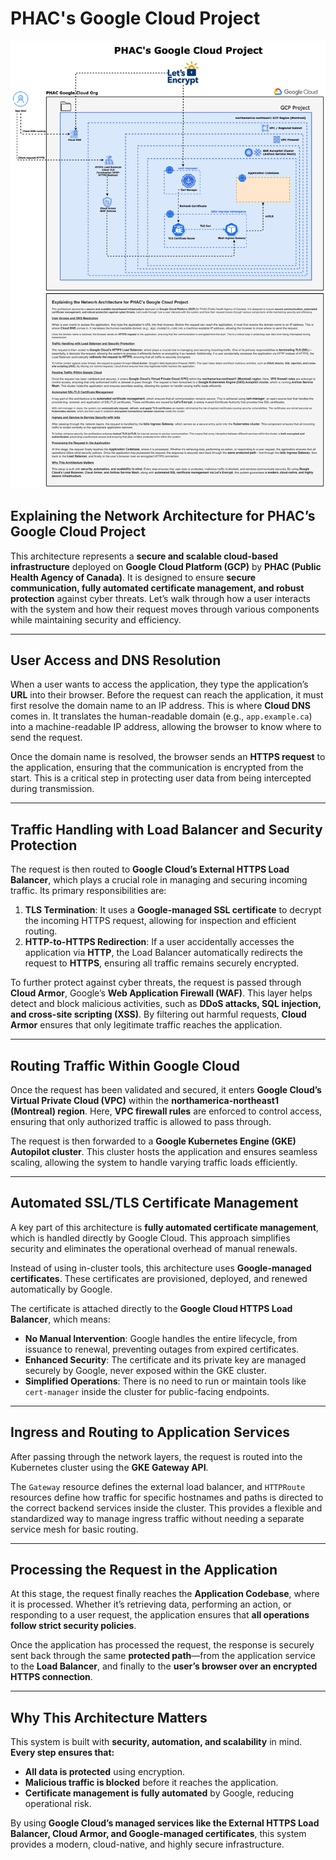 # PHAC's Google Cloud Project

![PHAC's Google Cloud Architecture](GCP-Architecture.png)

## Explaining the Network Architecture for PHAC’s Google Cloud Project

This architecture represents a **secure and scalable cloud-based infrastructure** deployed on **Google Cloud Platform (GCP)** by **PHAC (Public Health Agency of Canada)**. It is designed to ensure **secure communication, fully automated certificate management, and robust protection** against cyber threats. Let’s walk through how a user interacts with the system and how their request moves through various components while maintaining security and efficiency.

---

## User Access and DNS Resolution

When a user wants to access the application, they type the application’s **URL** into their browser. Before the request can reach the application, it must first resolve the domain name to an IP address. This is where **Cloud DNS** comes in. It translates the human-readable domain (e.g., `app.example.ca`) into a machine-readable IP address, allowing the browser to know where to send the request.

Once the domain name is resolved, the browser sends an **HTTPS request** to the application, ensuring that the communication is encrypted from the start. This is a critical step in protecting user data from being intercepted during transmission.

---

## Traffic Handling with Load Balancer and Security Protection

The request is then routed to **Google Cloud’s External HTTPS Load Balancer**, which plays a crucial role in managing and securing incoming traffic. Its primary responsibilities are:

1.  **TLS Termination**: It uses a **Google-managed SSL certificate** to decrypt the incoming HTTPS request, allowing for inspection and efficient routing.
2.  **HTTP-to-HTTPS Redirection**: If a user accidentally accesses the application via **HTTP**, the Load Balancer automatically redirects the request to **HTTPS**, ensuring all traffic remains securely encrypted.

To further protect against cyber threats, the request is passed through **Cloud Armor**, Google’s **Web Application Firewall (WAF)**. This layer helps detect and block malicious activities, such as **DDoS attacks, SQL injection, and cross-site scripting (XSS)**. By filtering out harmful requests, **Cloud Armor** ensures that only legitimate traffic reaches the application.

---

## Routing Traffic Within Google Cloud

Once the request has been validated and secured, it enters **Google Cloud’s Virtual Private Cloud (VPC)** within the **northamerica-northeast1 (Montreal) region**. Here, **VPC firewall rules** are enforced to control access, ensuring that only authorized traffic is allowed to pass through.

The request is then forwarded to a **Google Kubernetes Engine (GKE) Autopilot cluster**. This cluster hosts the application and ensures seamless scaling, allowing the system to handle varying traffic loads efficiently.

---

## Automated SSL/TLS Certificate Management

A key part of this architecture is **fully automated certificate management**, which is handled directly by Google Cloud. This approach simplifies security and eliminates the operational overhead of manual renewals.

Instead of using in-cluster tools, this architecture uses **Google-managed certificates**. These certificates are provisioned, deployed, and renewed automatically by Google.

The certificate is attached directly to the **Google Cloud HTTPS Load Balancer**, which means:
-   **No Manual Intervention**: Google handles the entire lifecycle, from issuance to renewal, preventing outages from expired certificates.
-   **Enhanced Security**: The certificate and its private key are managed securely by Google, never exposed within the GKE cluster.
-   **Simplified Operations**: There is no need to run or maintain tools like `cert-manager` inside the cluster for public-facing endpoints.

---

## Ingress and Routing to Application Services

After passing through the network layers, the request is routed into the Kubernetes cluster using the **GKE Gateway API**.

The `Gateway` resource defines the external load balancer, and `HTTPRoute` resources define how traffic for specific hostnames and paths is directed to the correct backend services inside the cluster. This provides a flexible and standardized way to manage ingress traffic without needing a separate service mesh for basic routing.

---

## Processing the Request in the Application

At this stage, the request finally reaches the **Application Codebase**, where it is processed. Whether it’s retrieving data, performing an action, or responding to a user request, the application ensures that **all operations follow strict security policies**.

Once the application has processed the request, the response is securely sent back through the same **protected path**—from the application service to the **Load Balancer**, and finally to the **user’s browser over an encrypted HTTPS connection**.

---

## Why This Architecture Matters

This system is built with **security, automation, and scalability** in mind. **Every step ensures that:**

-   **All data is protected** using encryption.
-   **Malicious traffic is blocked** before it reaches the application.
-   **Certificate management is fully automated** by Google, reducing operational risk.

By using **Google Cloud’s managed services like the External HTTPS Load Balancer, Cloud Armor, and Google-managed certificates**, this system provides a modern, cloud-native, and highly secure infrastructure.
